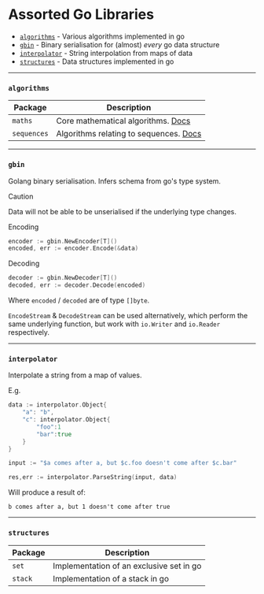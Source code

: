 # Assorted Go Libraries

    
- [`algorithms`](#algorithms) - Various algorithms implemented in go
- [`gbin`](#gbin) - Binary serialisation for (almost) *every* go data structure 
- [`interpolator`](#interpolator) - String interpolation from maps of data
- [`structures`](#structures) - Data structures implemented in go

---

### `algorithms`

| Package     | Description                                                                |
| ----------- | -------------------------------------------------------------------------- |
| `maths`     | Core mathematical algorithms. [Docs](./algorithms//maths/README.md)        |
| `sequences` | Algorithms relating to sequences. [Docs](./algorithms/sequences/README.md) |
---
### `gbin`

Golang binary serialisation. Infers schema from go's type system.

> [!CAUTION]
> Data will not be able to be unserialised if the underlying type changes.

Encoding

```go
encoder := gbin.NewEncoder[T]()
encoded, err := encoder.Encode(&data)
```

Decoding
```go
decoder := gbin.NewDecoder[T]()
decoded, err := decoder.Decode(encoded)
```

Where `encoded` / `decoded` are of type `[]byte`. 

`EncodeStream` & `DecodeStream` can be used alternatively, which perform the same underlying function, but work with `io.Writer` and `io.Reader` respectively.

---
### `interpolator`

Interpolate a string from a map of values.

E.g.
```go
data := interpolator.Object{
    "a": "b",
    "c": interpolator.Object{
        "foo":1
        "bar":true
    }
}

input := "$a comes after a, but $c.foo doesn't come after $c.bar"

res,err := interpolator.ParseString(input, data)
```

Will produce a result of:

```b comes after a, but 1 doesn't come after true```

---
### `structures`

| Package | Description                              |
| ------- | ---------------------------------------- |
| `set`   | Implementation of an exclusive set in go |
| `stack` | Implementation of a stack in go          |
